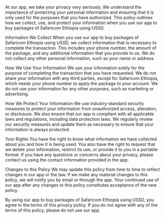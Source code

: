 At our app, we take your privacy very seriously. We understand the importance of protecting your personal information and ensuring that it is only used for the purposes that you have authorized. This policy outlines how we collect, use, and protect your information when you use our app to buy packages of Safaricom Ethiopia using USSD.

Information We Collect
When you use our app to buy packages of Safaricom Ethiopia using USSD, we collect information that is necessary to complete the transaction. This includes your phone number, the amount of the package, and any additional information that you provide to us. We do not collect any other personal information, such as your name or address.

How We Use Your Information
We use your information solely for the purpose of completing the transaction that you have requested. We do not share your information with any third parties, except for Safaricom Ethiopia, which needs your phone number to apply the package to your account. We do not use your information for any other purposes, such as marketing or advertising.

How We Protect Your Information
We use industry-standard security measures to protect your information from unauthorized access, alteration, or disclosure. We also ensure that our app is compliant with all applicable laws and regulations, including data protection laws. We regularly review our security measures and update them as necessary to ensure that your information is always protected.

Your Rights
You have the right to know what information we have collected about you and how it is being used. You also have the right to request that we delete your information, restrict its use, or provide it to you in a portable format. If you have any questions or concerns about your privacy, please contact us using the contact information provided in the app.

Changes to this Policy
We may update this policy from time to time to reflect changes in our app or the law. If we make any material changes to this policy, we will notify you by email or through the app. Your continued use of our app after any changes to this policy constitutes acceptance of the new policy.

By using our app to buy packages of Safaricom Ethiopia using USSD, you agree to the terms of this privacy policy. If you do not agree with any of the terms of this policy, please do not use our app.
